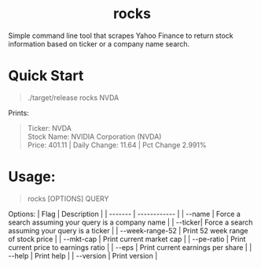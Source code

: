 # <center>rocks</center>
Simple command line tool that scrapes Yahoo Finance to return stock information based on ticker or a company name search. 

# Quick Start
> ./target/release rocks NVDA  

Prints:   

>Ticker: NVDA  
>Stock Name: NVIDIA Corporation (NVDA)  
>Price: 401.11 | Daily Change: 11.64 | Pct Change 2.991%  


# Usage:
  
>rocks [OPTIONS] QUERY

  

Options:
| Flag    |  Description |
| ------- | ------------ |
| --name  | Force a search assuming your query is a company name |
| --ticker| Force a search assuming your query is a ticker |
| --week-range-52     | Print 52 week range of stock price |
| --mkt-cap           | Print current market cap |
| --pe-ratio          | Print current price to earnings ratio |
| --eps               | Print current earnings per share |
| --help              | Print help |
| --version           | Print version |

